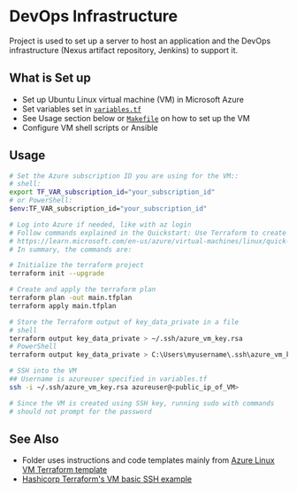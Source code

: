 # DevOps Infrastructure

Project is used to set up a server to host an application and the DevOps
infrastructure (Nexus artifact repository, Jenkins) to support it.

## What is Set up

- Set up Ubuntu Linux virtual machine (VM) in Microsoft Azure
- Set variables set in [`variables.tf`](vm\variables.tf)
- See Usage section below or [`Makefile`](vm/Makefile) on how to set up the VM
- Configure VM shell scripts or Ansible

## Usage

```sh
# Set the Azure subscription ID you are using for the VM::
# shell:
export TF_VAR_subscription_id="your_subscription_id"
# or PowerShell:
$env:TF_VAR_subscription_id="your_subscription_id"

# Log into Azure if needed, like with az login
# Follow commands explained in the Quickstart: Use Terraform to create a Linux VM at
# https://learn.microsoft.com/en-us/azure/virtual-machines/linux/quick-create-terraform?tabs=azure-cli) guide that explains how to use the template
# In summary, the commands are:

# Initialize the terraform project
terraform init --upgrade

# Create and apply the terraform plan
terraform plan -out main.tfplan
terraform apply main.tfplan

# Store the Terraform output of key_data_private in a file
# shell
terraform output key_data_private > ~/.ssh/azure_vm_key.rsa
# PowerShell
terraform output key_data_private > C:\Users\myusername\.ssh\azure_vm_key.rsa

# SSH into the VM
## Username is azureuser specified in variables.tf
ssh -i ~/.ssh/azure_vm_key.rsa azureuser@<public_ip_of_VM>

# Since the VM is created using SSH key, running sudo with commands
# should not prompt for the password
```

## See Also

- Folder uses instructions and code templates mainly from
  [Azure Linux VM Terraform template](https://github.com/Azure/terraform/tree/master/quickstart/101-vm-with-infrastructure)
- [Hashicorp Terraform's VM basic SSH example](https://github.com/hashicorp/terraform-provider-azurerm/tree/main/examples/virtual-machines/linux/basic-ssh)
